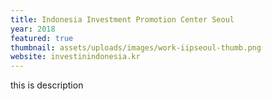 ```yaml
---
title: Indonesia Investment Promotion Center Seoul
year: 2018
featured: true
thumbnail: assets/uploads/images/work-iipseoul-thumb.png
website: investinindonesia.kr
---
```

this is description